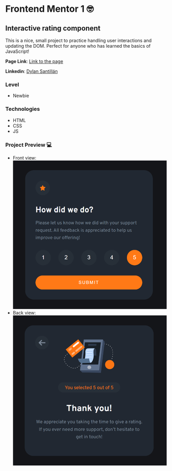 # Frontend Mentor 1 :nerd_face:
## Interactive rating component

This is a nice, small project to practice handling user interactions and updating the DOM. Perfect for anyone who has learned the basics of JavaScript!

**Page Link**: [Link to the page](https://santillan-veterinaria-curso.vercel.app/)

**Linkedin**: [Dylan Santillán](https://www.linkedin.com/in/dylansantillan/)

### Level 
- Newbie 

### Technologies
- HTML 
- CSS
- JS 

### Project Preview :computer:

- Front view: ![](design/front.png)
- Back view: ![](design/back.png)

